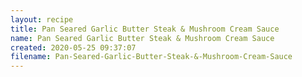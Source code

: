 ```yaml
---
layout: recipe
title: Pan Seared Garlic Butter Steak & Mushroom Cream Sauce
name: Pan Seared Garlic Butter Steak & Mushroom Cream Sauce
created: 2020-05-25 09:37:07
filename: Pan-Seared-Garlic-Butter-Steak-&-Mushroom-Cream-Sauce
---
```

